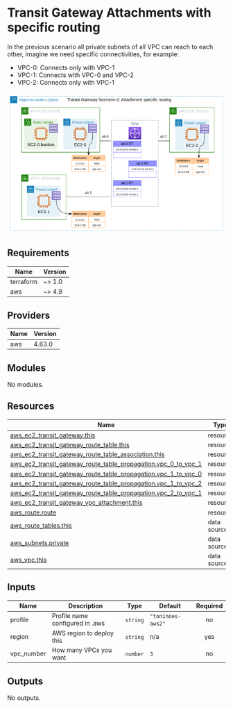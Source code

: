 # Transit Gateway Attachments with specific routing
In the previous scenario all private subnets of all VPC can reach to each other, imagine we need specific connectivities, for example:

- VPC-0: Connects only with VPC-1
- VPC-1: Connects with VPC-0 and VPC-2
- VPC-2: Connects only with VPC-1

![Sc2](../assets/tgw-sc-2.png)

## Requirements

| Name | Version |
|------|---------|
| terraform | ~> 1.0 |
| aws | ~> 4.9 |

## Providers

| Name | Version |
|------|---------|
| aws | 4.63.0 |

## Modules

No modules.

## Resources

| Name | Type |
|------|------|
| [aws_ec2_transit_gateway.this](https://registry.terraform.io/providers/hashicorp/aws/latest/docs/resources/ec2_transit_gateway) | resource |
| [aws_ec2_transit_gateway_route_table.this](https://registry.terraform.io/providers/hashicorp/aws/latest/docs/resources/ec2_transit_gateway_route_table) | resource |
| [aws_ec2_transit_gateway_route_table_association.this](https://registry.terraform.io/providers/hashicorp/aws/latest/docs/resources/ec2_transit_gateway_route_table_association) | resource |
| [aws_ec2_transit_gateway_route_table_propagation.vpc_0_to_vpc_1](https://registry.terraform.io/providers/hashicorp/aws/latest/docs/resources/ec2_transit_gateway_route_table_propagation) | resource |
| [aws_ec2_transit_gateway_route_table_propagation.vpc_1_to_vpc_0](https://registry.terraform.io/providers/hashicorp/aws/latest/docs/resources/ec2_transit_gateway_route_table_propagation) | resource |
| [aws_ec2_transit_gateway_route_table_propagation.vpc_1_to_vpc_2](https://registry.terraform.io/providers/hashicorp/aws/latest/docs/resources/ec2_transit_gateway_route_table_propagation) | resource |
| [aws_ec2_transit_gateway_route_table_propagation.vpc_2_to_vpc_1](https://registry.terraform.io/providers/hashicorp/aws/latest/docs/resources/ec2_transit_gateway_route_table_propagation) | resource |
| [aws_ec2_transit_gateway_vpc_attachment.this](https://registry.terraform.io/providers/hashicorp/aws/latest/docs/resources/ec2_transit_gateway_vpc_attachment) | resource |
| [aws_route.route](https://registry.terraform.io/providers/hashicorp/aws/latest/docs/resources/route) | resource |
| [aws_route_tables.this](https://registry.terraform.io/providers/hashicorp/aws/latest/docs/data-sources/route_tables) | data source |
| [aws_subnets.private](https://registry.terraform.io/providers/hashicorp/aws/latest/docs/data-sources/subnets) | data source |
| [aws_vpc.this](https://registry.terraform.io/providers/hashicorp/aws/latest/docs/data-sources/vpc) | data source |

## Inputs

| Name | Description | Type | Default | Required |
|------|-------------|------|---------|:--------:|
| profile | Profile name configured in .aws | `string` | `"toninoes-aws2"` | no |
| region | AWS region to deploy this | `string` | n/a | yes |
| vpc\_number | How many VPCs you want | `number` | `3` | no |

## Outputs

No outputs.
